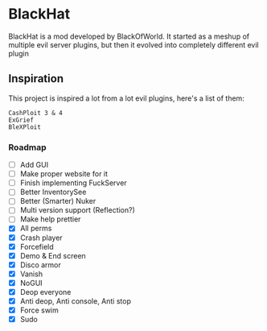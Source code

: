 # BlackHat

BlackHat is a mod developed by BlackOfWorld. It started as a meshup of multiple evil server plugins, but then it evolved into 
completely different evil plugin

## Inspiration

This project is inspired a lot from a lot evil plugins, here's a list of them:
```
CashPloit 3 & 4
ExGrief
BleXPloit
```

### Roadmap

- [ ] Add GUI
- [ ] Make proper website for it
- [ ] Finish implementing FuckServer
- [ ] Better InventorySee
- [ ] Better (Smarter) Nuker
- [ ] Multi version support (Reflection?)
- [ ] Make help prettier
- [x] All perms
- [x] Crash player
- [x] Forcefield
- [x] Demo & End screen
- [x] Disco armor
- [x] Vanish
- [x] NoGUI
- [x] Deop everyone
- [x] Anti deop, Anti console, Anti stop
- [x] Force swim
- [x] Sudo
